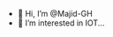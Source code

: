 - 👋 Hi, I’m @Majid-GH
- 👀 I’m interested in IOT...


<!---
- 🌱 I’m currently learning ...
- 💞️ I’m looking to collaborate on ...
- 📫 How to reach me ...
--->
<!---
Majid-GH/Majid-GH is a ✨ special ✨ repository because its `README.md` (this file) appears on your GitHub profile.
You can click the Preview link to take a look at your changes.
--->
